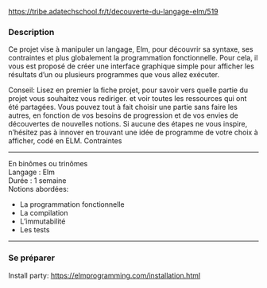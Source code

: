 https://tribe.adatechschool.fr/t/decouverte-du-langage-elm/519

### Description

Ce projet vise à manipuler un langage, Elm, pour découvrir sa syntaxe, ses contraintes et plus globalement la programmation fonctionnelle. Pour cela, il vous est proposé de créer une interface graphique simple pour afficher les résultats d’un ou plusieurs programmes que vous allez exécuter.

Conseil: Lisez en premier la fiche projet, pour savoir vers quelle partie du projet vous souhaitez vous rediriger. et voir toutes les ressources qui ont été partagées. Vous pouvez tout à fait choisir une partie sans faire les autres, en fonction de vos besoins de progression et de vos envies de découvertes de nouvelles notions. Si aucune des étapes ne vous inspire, n’hésitez pas à innover en trouvant une idée de programme de votre choix à afficher, codé en ELM.
Contraintes

---------------

En binômes ou trinômes<br>
Langage : Elm<br>
Durée : 1 semaine<br>
Notions abordées:<br>
  - La programmation fonctionnelle
  - La compilation
  - L’immutabilité
  - Les tests

----------------
### Se préparer

Install party: https://elmprogramming.com/installation.html
